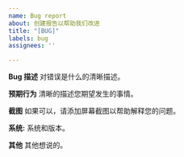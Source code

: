 ```yaml
---
name: Bug report
about: 创建报告以帮助我们改进
title: "[BUG]"
labels: bug
assignees: ''

---
```


**Bug 描述**
对错误是什么的清晰描述。

**预期行为**
清晰的描述您期望发生的事情。

**截图**
如果可以，请添加屏幕截图以帮助解释您的问题。

**系统:**
系统和版本。

**其他**
其他想说的。
